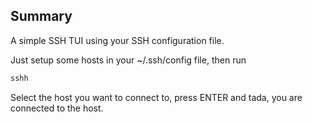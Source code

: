 ## Summary

A simple SSH TUI using your SSH configuration file.

Just setup some hosts in your ~/.ssh/config file, then run

```bash
sshh
```

Select the host you want to connect to, press ENTER and tada, you are connected to the host.
